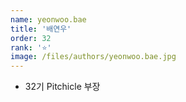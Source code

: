 ```yaml
---
name: yeonwoo.bae
title: '배연우'
order: 32
rank: '⭐'
image: /files/authors/yeonwoo.bae.jpg
---
```


- 32기 Pitchicle 부장

